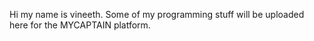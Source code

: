 Hi my name is  vineeth. Some of my programming stuff will be uploaded here for the MYCAPTAIN platform. 
